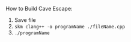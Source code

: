 How to Build Cave Escape:
1. Save file
2. ```skm clang++ -o programName ./fileName.cpp```
3. ```./programName```
